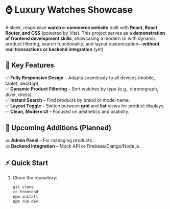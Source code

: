 # ⌚ Luxury Watches Showcase  

A sleek, responsive **watch e-commerce website** built with **React, React Router, and CSS** (powered by Vite). This project serves as a **demonstration of frontend development skills**, showcasing a modern UI with dynamic product filtering, search functionality, and layout customization—**without real transactions or backend integration** (yet).  

## 🚀 Key Features  

✅ **Fully Responsive Design** – Adapts seamlessly to all devices (mobile, tablet, desktop).  
✅ **Dynamic Product Filtering** – Sort watches by type (e.g., chronograph, diver, dress).  
✅ **Instant Search** – Find products by brand or model name.  
✅ **Layout Toggle** – Switch between **grid** and **list** views for product displays.  
✅ **Clean, Modern UI** – Focused on aesthetics and usability.  

## 🔧 Upcoming Additions (Planned)  

🔜 **Admin Panel** – For managing products.  
🔜 **Backend Integration** – Mock API or Firebase/Django/Node.js.  

## ⚡ Quick Start  

1. Clone the repository:  
   ```sh  
   git clone 
   cd frontend
   npm install
   npm run dev